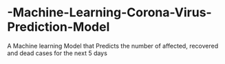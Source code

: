# -Machine-Learning-Corona-Virus-Prediction-Model
A Machine learning Model that Predicts the number of affected, recovered and dead cases for the next 5 days
